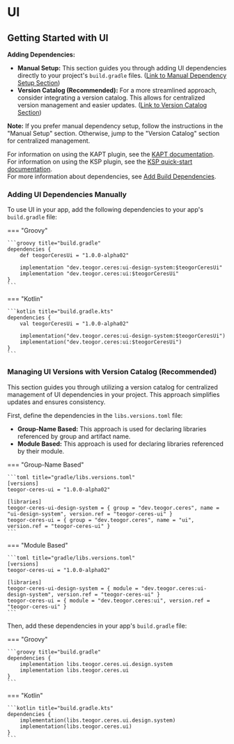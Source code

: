 # UI

[//]: # (REGION-DEPENDENCIES)

## Getting Started with UI

**Adding Dependencies:**

* **Manual Setup:**  This section guides you through adding UI dependencies directly to your project's `build.gradle` files. ([Link to Manual Dependency Setup Section](#adding-ui-dependencies-manually))
* **Version Catalog (Recommended):** For a more streamlined approach, consider integrating a version catalog. This allows for centralized version management and easier updates. ([Link to Version Catalog Section](#managing-ui-versions-with-version-catalog-recommended))

**Note:** If you prefer manual dependency setup, follow the instructions in the "Manual Setup" section. Otherwise, jump to the "Version Catalog" section for centralized management.

For information on using the KAPT plugin, see the [KAPT documentation](https://kotlinlang.org/docs/kapt.html).  
For information on using the KSP plugin, see the [KSP quick-start documentation](https://kotlinlang.org/docs/ksp-quickstart.html).  
For more information about dependencies, see [Add Build Dependencies](https://developer.android.com/studio/build/dependencies).  

### Adding UI Dependencies Manually

To use UI in your app, add the following dependencies to your app's `build.gradle` file:

=== "Groovy"

    ```groovy title="build.gradle"
    dependencies {
        def teogorCeresUi = "1.0.0-alpha02"
        
        implementation "dev.teogor.ceres:ui-design-system:$teogorCeresUi"
        implementation "dev.teogor.ceres:ui:$teogorCeresUi"
    }
    ```

=== "Kotlin"

    ```kotlin title="build.gradle.kts"
    dependencies {
        val teogorCeresUi = "1.0.0-alpha02"
        
        implementation("dev.teogor.ceres:ui-design-system:$teogorCeresUi")
        implementation("dev.teogor.ceres:ui:$teogorCeresUi")
    }
    ```

### Managing UI Versions with Version Catalog (Recommended)

This section guides you through utilizing a version catalog for centralized management of UI dependencies in your project. This approach simplifies updates and ensures consistency.

First, define the dependencies in the `libs.versions.toml` file:

- **Group-Name Based:** This approach is used for declaring libraries referenced by group and artifact name.
- **Module Based:** This approach is used for declaring libraries referenced by their module.

=== "Group-Name Based"

    ```toml title="gradle/libs.versions.toml"
    [versions]
    teogor-ceres-ui = "1.0.0-alpha02"
    
    [libraries]
    teogor-ceres-ui-design-system = { group = "dev.teogor.ceres", name = "ui-design-system", version.ref = "teogor-ceres-ui" }
    teogor-ceres-ui = { group = "dev.teogor.ceres", name = "ui", version.ref = "teogor-ceres-ui" }
    ```

=== "Module Based"

    ```toml title="gradle/libs.versions.toml"
    [versions]
    teogor-ceres-ui = "1.0.0-alpha02"
    
    [libraries]
    teogor-ceres-ui-design-system = { module = "dev.teogor.ceres:ui-design-system", version.ref = "teogor-ceres-ui" }
    teogor-ceres-ui = { module = "dev.teogor.ceres:ui", version.ref = "teogor-ceres-ui" }
    ```

Then, add these dependencies in your app's `build.gradle` file:

=== "Groovy"

    ```groovy title="build.gradle"
    dependencies {
        implementation libs.teogor.ceres.ui.design.system
        implementation libs.teogor.ceres.ui
    }
    ```

=== "Kotlin"

    ```kotlin title="build.gradle.kts"
    dependencies {
        implementation(libs.teogor.ceres.ui.design.system)
        implementation(libs.teogor.ceres.ui)
    }
    ```

[//]: # (REGION-DEPENDENCIES)

